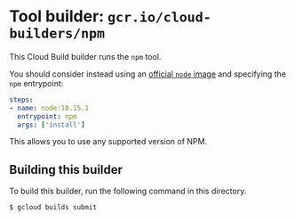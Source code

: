 # Tool builder: `gcr.io/cloud-builders/npm`

This Cloud Build builder runs the `npm` tool.

You should consider instead using an [official `node`
image](https://hub.docker.com/_/node/) and specifying the `npm` entrypoint:

```yaml
steps:
- name: node:10.15.1
  entrypoint: npm
  args: ['install']
```

This allows you to use any supported version of NPM.

## Building this builder

To build this builder, run the following command in this directory.

    $ gcloud builds submit
